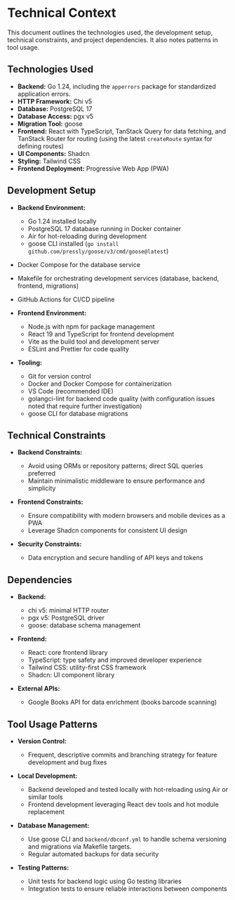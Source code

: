 # Technical Context

This document outlines the technologies used, the development setup, technical constraints, and project dependencies. It also notes patterns in tool usage.

## Technologies Used

- **Backend:** Go 1.24, including the `apperrors` package for standardized application errors.
- **HTTP Framework:** Chi v5
- **Database:** PostgreSQL 17
- **Database Access:** pgx v5
- **Migration Tool:** goose
- **Frontend:** React with TypeScript, TanStack Query for data fetching, and TanStack Router for routing (using the latest `createRoute` syntax for defining routes)
- **UI Components:** Shadcn
- **Styling:** Tailwind CSS
- **Frontend Deployment:** Progressive Web App (PWA)

## Development Setup

- **Backend Environment:**

  - Go 1.24 installed locally
  - PostgreSQL 17 database running in Docker container
  - Air for hot-reloading during development
  - goose CLI installed (`go install github.com/pressly/goose/v3/cmd/goose@latest`)

- Docker Compose for the database service
- Makefile for orchestrating development services (database, backend, frontend, migrations)
- GitHub Actions for CI/CD pipeline

- **Frontend Environment:**

  - Node.js with npm for package management
  - React 19 and TypeScript for frontend development
  - Vite as the build tool and development server
  - ESLint and Prettier for code quality

- **Tooling:**

  - Git for version control
  - Docker and Docker Compose for containerization
  - VS Code (recommended IDE)
  - golangci-lint for backend code quality (with configuration issues noted that require further investigation)
  - goose CLI for database migrations

## Technical Constraints

- **Backend Constraints:**

  - Avoid using ORMs or repository patterns; direct SQL queries preferred
  - Maintain minimalistic middleware to ensure performance and simplicity

- **Frontend Constraints:**

  - Ensure compatibility with modern browsers and mobile devices as a PWA
  - Leverage Shadcn components for consistent UI design

- **Security Constraints:**

  - Data encryption and secure handling of API keys and tokens

## Dependencies

- **Backend:**

  - chi v5: minimal HTTP router
  - pgx v5: PostgreSQL driver
  - goose: database schema management

- **Frontend:**

  - React: core frontend library
  - TypeScript: type safety and improved developer experience
  - Tailwind CSS: utility-first CSS framework
  - Shadcn: UI component library

- **External APIs:**

  - Google Books API for data enrichment (books barcode scanning)

## Tool Usage Patterns

- **Version Control:**

  - Frequent, descriptive commits and branching strategy for feature development and bug fixes

- **Local Development:**

  - Backend developed and tested locally with hot-reloading using Air or similar tools
  - Frontend development leveraging React dev tools and hot module replacement

- **Database Management:**

  - Use goose CLI and `backend/dbconf.yml` to handle schema versioning and migrations via Makefile targets.
  - Regular automated backups for data security

- **Testing Patterns:**

  - Unit tests for backend logic using Go testing libraries
  - Integration tests to ensure reliable interactions between components
